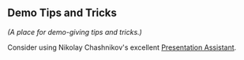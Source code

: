 ## Demo Tips and Tricks

_(A place for demo-giving tips and tricks.)_

Consider using Nikolay Chashnikov's excellent [Presentation Assistant](https://plugins.jetbrains.com/idea/plugin/7345-presentation-assistant).